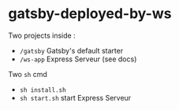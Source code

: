 # gatsby-deployed-by-ws

Two projects inside :

- `/gatsby` Gatsby's default starter
- `/ws-app` Express Serveur (see docs)

Two `sh` cmd

- `sh install.sh`
- `sh start.sh` start Express Serveur
